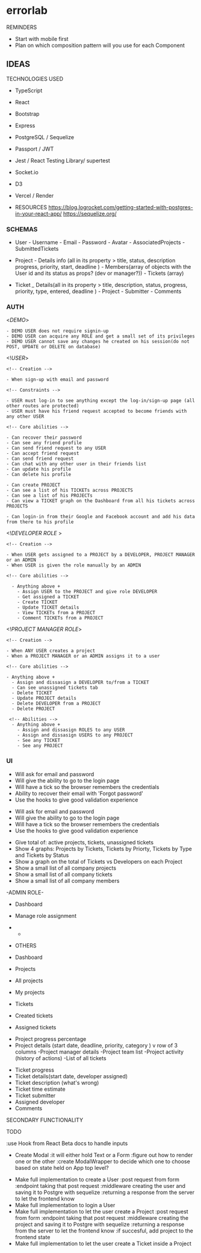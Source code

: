 # errorlab

REMINDERS
 - Start with mobile first
 - Plan on which composition pattern will you use for each Component
 
IDEAS
 -
 
TECHNOLOGIES USED
- TypeScript
- React
- Bootstrap
- Express
- PostgreSQL / Sequelize
- Passport / JWT
- Jest / React Testing Library/ supertest
- Socket.io
- D3
- Vercel / Render
 
- RESOURCES
 https://blog.logrocket.com/getting-started-with-postgres-in-your-react-app/
 https://sequelize.org/
 
 
### SCHEMAS ###

 - User
  *-* Username
  *-* Email
  *-* Password
  *-* Avatar
  *-* AssociatedProjects
  *-* SubmittedTickets
  
 - Project
  *-* Details info (all in its property > title, status, description progress, priority, start, deadline )
  *-* Members(array of objects with the User id and its status as props? (dev or manager?))
  *-* Tickets (array)

 - Ticket
  *_* Details(all in its property > title, description, status, progress, priority, type, entered, deadline )
  *-* Project
  *-* Submitter
  *-* Comments

<!-- !CORE FUNCTIONALITY -->
 
### AUTH ###
 
   <*DEMO*>
 
    - DEMO USER does not require signin-up
    - DEMO USER can acquire any ROLE and get a small set of its privileges
    - DEMO USER cannot save any changes he created on his session(do not POST, UPDATE or DELETE on database)
 
   <!*USER*>
 
    <!-- Creation -->
 
    - When sign-up with email and password
 
    <!-- Constraints -->
 
    - USER must log-in to see anything except the log-in/sign-up page (all other routes are protected)
    - USER must have his friend request accepted to become friends with any other USER
 
    <!-- Core abilities -->
 
    - Can recover their password
    - Can see any friend profile
    - Can send friend request to any USER
    - Can accept friend request
    - Can send friend request
    - Can chat with any other user in their friends list
    - Can update his profile
    - Can delete his profile
 
    - Can create PROJECT
    - Can see a list of his TICKETs across PROJECTS
    - Can see a list of his PROJECTs
    - Can view a TICKET graph on the Dashboard from all his tickets across PROJECTS
 
    - Can login-in from their Google and Facebook account and add his data from there to his profile
   
   
  <!-- **PROJECT SCOPE** -->
   <!*DEVELOPER ROLE* >
 
    <!-- Creation -->
 
    - When USER gets assigned to a PROJECT by a DEVELOPER, PROJECT MANAGER or an ADMIN
    - When USER is given the role manually by an ADMIN
 
    <!-- Core abilities -->
 
      - Anything above +
        - Assign USER to the PROJECT and give role DEVELOPER
        - Get assigned a TICKET
        - Create TICKET
        - Update TICKET details
        - View TICKETs from a PROJECT
        - Comment TICKETs from a PROJECT
       
  <!-- **PROJECT SCOPE** -->
   <!*PROJECT MANAGER ROLE*>
 
    <!-- Creation -->
 
    - When ANY USER creates a project
    - When a PROJECT MANAGER or an ADMIN assigns it to a user
 
    <!-- Core abilities -->
 
    - Anything above +
      - Assign and dissasign a DEVELOPER to/from a TICKET
      - Can see unassigned tickets tab
      - Delete TICKET
      - Update PROJECT details
      - Delete DEVELOPER from a PROJECT
      - Delete PROJECT
 
  <!-- *ADMINISTRATOR ROLE* -->
     <!-- Abilities -->
      - Anything above +
        - Assign and dissasign ROLES to any USER
        - Assign and dissasign USERS to any PROJECT
        - See any TICKET
        - See any PROJECT
 
 
### UI ###
 
<!-- SIGN-UP -->
 - Will ask for email and password
 - Will give the ability to go to the login page
 - Will have a tick so the browser remembers the credentials
 - Ability to recover their email with 'Forgot password'
 - Use the hooks to give good validation experience
 
<!-- LOG-IN -->
- Will ask for email and password
- Will give the ability to go to the login page
- Will have a tick so the browser remembers the credentials
- Use the hooks to give good validation experience
 
<!-- DASHBOARD -->
 
- Give total of: active projects, tickets, unassigned tickets
- Show 4 graphs: Projects by Tickets, Tickets by Priorty, Tickets by Type and Tickets by Status
- Show a graph on the total of Tickets vs Developers on each Project
- Show a small list of all company projects
- Show a small list of all company tickets
- Show a small list of all company members
 
 
<!-- NAVBAR  -->
 
 -ADMIN ROLE-
 
 - Dashboard
 - Manage role assignment
 - +
 
 - OTHERS
 
 - Dashboard
 - Projects
  - All projects
  - My projects
 
- Tickets
 - Created tickets
 - Assigned tickets
 
<!-- PROJECT -->
 
- Project progress percentage
- Project details (start date, deadline, priority, category )
v row of 3 columns
-Project manager details
-Project team list
-Project activity (history of actions)
-List of all tickets
 
<!-- TICKET -->
 
- Ticket progress
- Ticket details(start date, developer assigned)
- Ticket description (what's wrong)
- Ticket time estimate
- Ticket submitter
- Assigned developer
- Comments
 
<!-- USER PROFILE -->
 
 
SECONDARY FUNCTIONALITY
 

TODO
<!-- - Figure out how to use same Postgre database on different computers
:upload to Railway? -->
<!-- :upload to Render?(90 days free) -->
<!-- - Problem with @typescript-eslint/parser comes with Node version? -->

<!-- - Create Base Components -->
<!-- - Make skeleton of Project and Ticket -->
  <!-- :make ProjectWithTickets -->
  <!-- :create Ticket skeleton -->
<!-- - Create Form for creating a Project and another one to create a Ticket -->
  :use Hook from React Beta docs to handle inputs
  <!-- :do an extension of Form(FormTask) and then do FormTaskWithProject or FormTaskWithTicket? -->
- Create Modal
  :it will either hold Text or a Form
    :figure out how to render one or the other
      :create ModalWrapper to decide which one to choose based on state held on App top level? 
<!-- -Create Navbar skeleton -->
<!-- -Create Previews skeleton -->
  <!-- -Render specialized -->
  <!-- -  -->

- Make full implementation to create a User
  :post request from form
  :endpoint taking that post request
  :middleware creating the user and saving it to Postgre with sequelize
  :returning a response from the server to let the frontend know
- Make full implementation to login a User
- Make full implementation to let the user create a Project
  :post request from form
  :endpoint taking that post request
  :middleware creating the project and saving it to Postgre with sequelize
  :returning a response from the server to let the frontend know
  :if succesful, add project to the frontend state
- Make full implementation to let the user create a Ticket inside a Project


